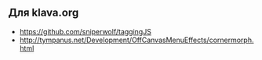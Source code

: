 Для klava.org
-------------

+ https://github.com/sniperwolf/taggingJS 
+ http://tympanus.net/Development/OffCanvasMenuEffects/cornermorph.html 